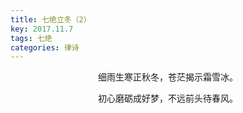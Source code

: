 ```yaml
---
title: 七绝立冬（2）
key: 2017.11.7
tags: 七绝
categories: 律诗
---
```


<p align="center">细雨生寒正秋冬，苍茫揭示霜雪冰。
</p>
<p align="center">初心磨砺成好梦，不远前头待春风。
</p>
<p align="center"></br>
</p>
